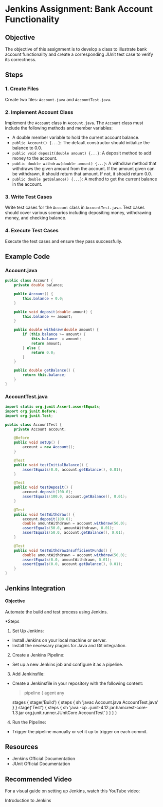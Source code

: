 # Jenkins Assignment: Bank Account Functionality

## Objective

The objective of this assignment is to develop a class to illustrate bank account functionality and create a corresponding JUnit test case to verify its correctness.

## Steps

### 1. Create Files

Create two files: `Account.java` and `AccountTest.java`.

### 2. Implement Account Class

Implement the `Account` class in `Account.java`. The `Account` class must include the following methods and member variables:
- A double member variable to hold the current account balance.
- `public Account() {...}`: The default constructor should initialize the balance to 0.0.
- `public void deposit(double amount) {...}`: A deposit method to add money to the account.
- `public double withdraw(double amount) {...}`: A withdraw method that withdraws the given amount from the account. If the amount given can be withdrawn, it should return that amount. If not, it should return 0.0.
- `public double getBalance() {...}`: A method to get the current balance in the account.

### 3. Write Test Cases

Write test cases for the `Account` class in `AccountTest.java`. Test cases should cover various scenarios including depositing money, withdrawing money, and checking balance.

### 4. Execute Test Cases

Execute the test cases and ensure they pass successfully.

## Example Code

### Account.java

```java
public class Account {
    private double balance;

    public Account() {
        this.balance = 0.0;
    }

    public void deposit(double amount) {
        this.balance += amount;
    }

    public double withdraw(double amount) {
        if (this.balance >= amount) {
            this.balance -= amount;
            return amount;
        } else {
            return 0.0;
        }
    }

    public double getBalance() {
        return this.balance;
    }
}
```
### AccountTest.java

```java
import static org.junit.Assert.assertEquals;
import org.junit.Before;
import org.junit.Test;

public class AccountTest {
    private Account account;

    @Before
    public void setUp() {
        account = new Account();
    }

    @Test
    public void testInitialBalance() {
        assertEquals(0.0, account.getBalance(), 0.01);
    }

    @Test
    public void testDeposit() {
        account.deposit(100.0);
        assertEquals(100.0, account.getBalance(), 0.01);
    }

    @Test
    public void testWithdraw() {
        account.deposit(100.0);
        double amountWithdrawn = account.withdraw(50.0);
        assertEquals(50.0, amountWithdrawn, 0.01);
        assertEquals(50.0, account.getBalance(), 0.01);
    }

    @Test
    public void testWithdrawInsufficientFunds() {
        double amountWithdrawn = account.withdraw(50.0);
        assertEquals(0.0, amountWithdrawn, 0.01);
        assertEquals(0.0, account.getBalance(), 0.01);
    }
}
```

## Jenkins Integration
#### Objective
Automate the build and test process using Jenkins.

*Steps
1. Set Up Jenkins:

* Install Jenkins on your local machine or server.
* Install the necessary plugins for Java and Git integration.

2. Create a Jenkins Pipeline:

* Set up a new Jenkins job and configure it as a pipeline.

3. Add Jenkinsfile:
* Create a Jenkinsfile in your repository with the following content:

  > pipeline {
    agent any

    stages {
        stage('Build') {
            steps {
                sh 'javac Account.java AccountTest.java'
            }
        }
        stage('Test') {
            steps {
                sh 'java -cp .:junit-4.12.jar:hamcrest-core-1.3.jar org.junit.runner.JUnitCore AccountTest'
            }
        }
    }
}
4. Run the Pipeline:
* Trigger the pipeline manually or set it up to trigger on each commit.

## Resources
* Jenkins Official Documentation
* JUnit Official Documentation

## Recommended Video
For a visual guide on setting up Jenkins, watch this YouTube video:

Introduction to Jenkins

